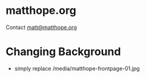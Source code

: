 # matthope.org

Contact matt@matthope.org

# Changing Background

- simply replace /media/matthope-frontpage-01.jpg
